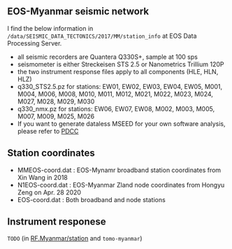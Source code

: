 
## EOS-Myanmar seismic network

I find the below information in `/data/SEISMIC_DATA_TECTONICS/2017/MM/station_info` at EOS Data Processing Server.

- all seismic recorders are Quantera Q330S+, sample at 100 sps
- seismometer is either Streckeisen STS 2.5 or Nanometrics Trillium 120P
- the two instrument response files apply to all components (HLE, HLN, HLZ)
- q330_STS2.5.pz for stations: EW01, EW02, EW03, EW04, EW05, M001, M004, M006, M008, M010, M011, M012, M021, M022, M023, M024, M027, M028, M029, M030
- q330_nmx.pz for stations: EW06, EW07, EW08, M002, M003, M005, M007, M009, M025, M026
- If you want to generate dataless MSEED for your own software analysis, please refer to [PDCC](http://ds.iris.edu/ds/nodes/dmc/software/downloads/pdcc/3-8-1)


## Station coordinates

- MMEOS-coord.dat : EOS-Mynamr broadband station coordinates from Xin Wang in 2018
- N1EOS-coord.dat : EOS-Myanmar Zland node coordinates from Hongyu Zeng on Apr. 28 2020
- EOS-coord.dat   : Both broadband and node stations


## Instrument responese

`TODO` (in [RF.Myanmar/station](https://github.com/core-man/RF.Myanmar) and `tomo-myanmar`)


